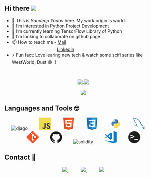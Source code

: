 ## Hi there <img width="22px" src="https://raw.githubusercontent.com/iampavangandhi/iampavangandhi/master/gifs/Hi.gif">

- 👋 This is *Sandeep Yadav* here. My work origin is world.
- 👀 I’m interested in Python Project Development
- 🌱 I’m currently learning TensorFlow Library of Python
- 💞️ I’m looking to collaborate on github page
- 📫 How to reach me - [Mail](mailto:sandeepyadav1478@gmail.com)<br>
&emsp;&emsp;&emsp;&emsp;&emsp;&emsp;&emsp;&emsp;&emsp;&emsp;&nbsp;[Linkedin](https://www.linkedin.com/in/sandeepyadav1478/)
- ⚡ Fun fact: Love learing new tech & watch some scifi series like WestWorld, Dust 😄 !! 

<br>
<p align="center">
  <a href="https://github.com/sandeepyadav1478/github-readme-stats">
    <img
      align="center"
      src="https://github-readme-stats.vercel.app/api/top-langs/?username=sandeepyadav1478&layout=compact&theme=dark&count_private=true"
    />
  </a>
  <a href="https://github.com/sandeepyadav1478/github-readme-stats">
    <img
      align="center"
      height="165"
      src="https://github-readme-stats.vercel.app/api?username=sandeepyadav1478&count_private=true&show_icons=true&custom_title=Github%20Status&theme=dark"
    />
  </a>
 </p>
 <p align="center"> 
   <a href="https://github.com/sandeepyadav1478/github-readme-stats">
    <img
      align="center"
      height="125"
      src="https://github-readme-stats.vercel.app/api/pin/?username=anuraghazra&repo=github-readme-stats&theme=dark"/>
  </a>
</p>

<!---
sandeepyadav1478/sandeepyadav1478 is a ✨ special ✨ repository because its `README.md` (this file) appears on your GitHub profile.
You can click the Preview link to take a look at your changes.
--->


## Languages and Tools :nerd_face:
<p align="center">
    <img height="40" alt="djago" src="https://img.pngio.com/django-web-development-web-framework-python-software-framework-django-png-550_550.png">
    &nbsp;&nbsp;&nbsp;&nbsp;&nbsp;&nbsp;&nbsp;
    <img height="40" alt="js" src="https://raw.githubusercontent.com/devicons/devicon/master/icons/javascript/javascript-original.svg">
    &nbsp;&nbsp;&nbsp;&nbsp;&nbsp;&nbsp;&nbsp;
    <img height="40" alt="html5" src="https://raw.githubusercontent.com/devicons/devicon/master/icons/html5/html5-original.svg">
    &nbsp;&nbsp;&nbsp;&nbsp;&nbsp;&nbsp;&nbsp;
    <img height="40" alt="css3" src="https://raw.githubusercontent.com/devicons/devicon/master/icons/css3/css3-original.svg">
    &nbsp;&nbsp;&nbsp;&nbsp;&nbsp;&nbsp;&nbsp;
    <img height="40" alt="python3" src="https://raw.githubusercontent.com/github/explore/80688e429a7d4ef2fca1e82350fe8e3517d3494d/topics/python/python.png">
    &nbsp;&nbsp;&nbsp;&nbsp;&nbsp;&nbsp;&nbsp;
    <img height="40" alt="mysql" src="https://raw.githubusercontent.com/devicons/devicon/master/icons/mysql/mysql-original.svg">
     &nbsp;&nbsp;&nbsp;&nbsp;&nbsp;&nbsp;&nbsp;
    <img height="40" alt="git" src="https://raw.githubusercontent.com/devicons/devicon/master/icons/git/git-original.svg">
    &nbsp;&nbsp;&nbsp;&nbsp;&nbsp;&nbsp;&nbsp;
    <img height="40" alt="github" src="https://raw.githubusercontent.com/devicons/devicon/master/icons/github/github-original.svg">
    &nbsp;&nbsp;&nbsp;&nbsp;&nbsp;&nbsp;&nbsp;
    <img height="40" alt="solidity" src="https://iconape.com/wp-content/png_logo_vector/solidity.png">
    &nbsp;&nbsp;&nbsp;&nbsp;&nbsp;&nbsp;&nbsp;
    <img height="40" src="https://raw.githubusercontent.com/github/explore/80688e429a7d4ef2fca1e82350fe8e3517d3494d/topics/visual-studio-code/visual-studio-code.png" alt="VSC" >
    &nbsp;&nbsp;&nbsp;&nbsp;&nbsp;&nbsp;&nbsp;
    <img height="40" alt="powershell" src="https://raw.githubusercontent.com/github/explore/80688e429a7d4ef2fca1e82350fe8e3517d3494d/topics/terminal/terminal.png">

</p>

## Contact :iphone:

<p align="center">
    <a href="https://github.com/sandeepyadav1478">
        <img  src="https://img.shields.io/badge/github-%23100000.svg?&style=for-the-badge&logo=github&logoColor=white&link=mailto:https://github.com/teteusAraujo">
    </a>
    &nbsp;&nbsp;&nbsp;&nbsp;&nbsp;&nbsp;&nbsp;&nbsp;&nbsp;
    <a href="mailto:sandeepyadav1478@gmail.com">
        <img src="https://img.shields.io/badge/gmail-D14836?&style=for-the-badge&logo=gmail&logoColor=white&link=mailto:mateusaraujo996@gmail.com">
    </a>
    &nbsp;&nbsp;&nbsp;&nbsp;&nbsp;&nbsp;&nbsp;&nbsp;&nbsp;
    <a href="https://www.linkedin.com/in/sandeepyadav1478">
        <img src="https://img.shields.io/badge/linkedin-%230077B5.svg?&style=for-the-badge&logo=linkedin&logoColor=white&link=mailto:https://www.linkedin.com/in/mateusaraujobarros/">
    </a>
</p>

<!--
# Blog posts
 BLOG-POST-LIST:START --><!--
- [Get Your hands Dirty in these Before approaching Machine Learning field](https://medium.com/@spsupraj2d/get-your-hands-dirty-in-these-before-approaching-machine-learning-field-71f56c461c72?source=rss-4b5584b42d16------2)-->
<!-- BLOG-POST-LIST:END -->

<br>
<br>

